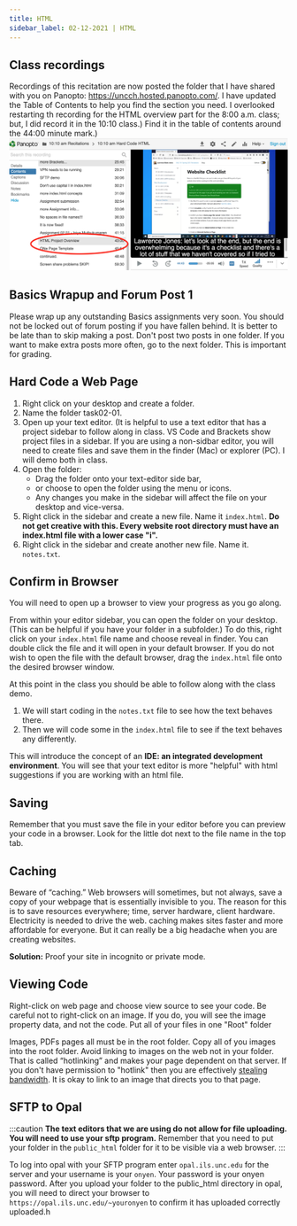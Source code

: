 ```yaml
---
title: HTML
sidebar_label: 02-12-2021 | HTML
---
```


## Class recordings
Recordings of this recitation are now posted the folder that I have shared with you on Panopto: <https://uncch.hosted.panopto.com/>. I have updated the Table of Contents to help you find the section you need. I overlooked restarting th recording for the HTML overview part for the 8:00 a.m. class; but, I did record it in the 10:10 class.) Find it in the table of contents around the 44:00 minute mark.)
![Panopto Table of Contents](/img/panopto-toc.png)

## Basics Wrapup and Forum Post 1
Please wrap up any outstanding Basics assignments very soon. You should not be locked out of forum posting if you have fallen behind. It is better to be late than to skip making a post. Don't post two posts in one folder. If you want to make extra posts more often, go to the next folder. This is important for grading.

## Hard Code a Web Page

1. Right click on your desktop and create a folder.
2. Name the folder task02-01.
3. Open up your text editor. (It is helpful to use a text editor that has a project sidebar to follow along in class. VS Code and Brackets show project files in a sidebar. If you are using a non-sidbar editor, you will need to create files and save them in the finder (Mac) or explorer (PC). I will demo both in class.
4. Open the folder:
   * Drag the folder onto your text-editor side bar,
   * or choose to open the folder using the menu or icons.
   * Any changes you make in the sidebar will affect the file on your desktop and vice-versa.
5. Right click in the sidebar and create a new file. Name it ```index.html```. **Do not get creative with this. Every website root directory must have an index.html file with a lower case "i".**
6. Right click in the sidebar and create another new file. Name it. ```notes.txt```.

## Confirm in Browser

You will need to open up a browser to view your progress as you go along.

From within your editor sidebar, you can open the folder on your desktop. (This can be helpful if you have your folder in a subfolder.) To do this, right click on your ```index.html``` file name and choose reveal in finder. You can double click the file and it will open in your default browser. If you do not wish to open the file with the default browser, drag the ```index.html``` file onto the desired browser window.

At this point in the class you should be able to follow along with the class demo.

1. We will start coding in the ```notes.txt``` file to see how the text behaves there.
2. Then we will code some in the ```index.html``` file to see if the text behaves any differently.

This will introduce the concept of an **IDE: an integrated development environment**. You will see that your text editor is more "helpful" with html suggestions if you are working with an html file.

## Saving

Remember that you must save the file in your editor before you can preview your code in a browser. Look for the little dot next to the file name in the top tab.

## Caching

Beware of “caching.” Web browsers will sometimes, but not always, save a copy of your webpage that is essentially invisible to you. The reason for this is to save resources everywhere; time, server hardware, client hardware. Electricity is needed to drive the web. caching makes sites faster and more affordable for everyone. But it can really be a big headache when you are creating websites.

**Solution:** Proof your site in incognito or private mode.

## Viewing Code

Right-click on web page and choose view source to see your code. Be careful not to right-click on an image. If you do, you will see the image property data, and not the code.
Put all of your files in one "Root" folder

Images, PDFs pages all must be in the root folder. Copy all of you images into the root folder. Avoid linking to images on the web not in your folder. That is called “hotlinking” and makes your page dependent on that server. If you don't have permission to "hotlink" then you are effectively [stealing bandwidth](https://www.keycdn.com/support/what-is-hotlinking). It is okay to link to an image that directs you to that page.

## SFTP to Opal
:::caution
**The text editors that we are using do not allow for file uploading. You will need to use your sftp program.** Remember that you need to put your folder in the ```public_html``` folder for it to be visible via a web browser.
:::

To log into opal with your SFTP program enter ```opal.ils.unc.edu``` for the server and your username is your ```onyen```. Your password is your onyen password. After you upload your folder to the public_html directory in opal, you will need to direct your browser to ```https://opal.ils.unc.edu/~youronyen``` to confirm it has uploaded correctly uploaded.h
